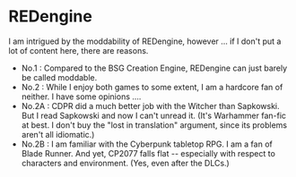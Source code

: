 # REDengine

I am intrigued by the moddability of REDengine, however ...
if I don't put a lot of content here, there are reasons.

- No.1 : Compared to the BSG Creation Engine, REDengine can just barely be called moddable.
- No.2 : While I enjoy both games to some extent, I am a hardcore fan of neither. I have some opinions ....
- No.2A : CDPR did a much better job with the Witcher than Sapkowski. But I read Sapkowski and now I can't unread it. (It's Warhammer fan-fic at best. I don't buy the "lost in translation" argument, since its problems aren't all idiomatic.)
- No.2B : I am familiar with the Cyberpunk tabletop RPG. I am a fan of Blade Runner. And yet, CP2077 falls flat -- especially with respect to characters and environment. (Yes, even after the DLCs.)

